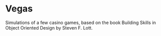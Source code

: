 # Vegas

Simulations of a few casino games, based on the book Building Skills in Object Oriented Design by Steven F. Lott.

